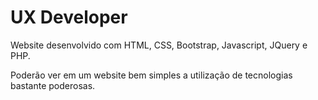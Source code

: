 # <h1>UX Developer</h1>

Website desenvolvido com HTML, CSS, Bootstrap, Javascript, JQuery e PHP.

Poderão ver em um website bem simples a utilização de tecnologias bastante poderosas.


